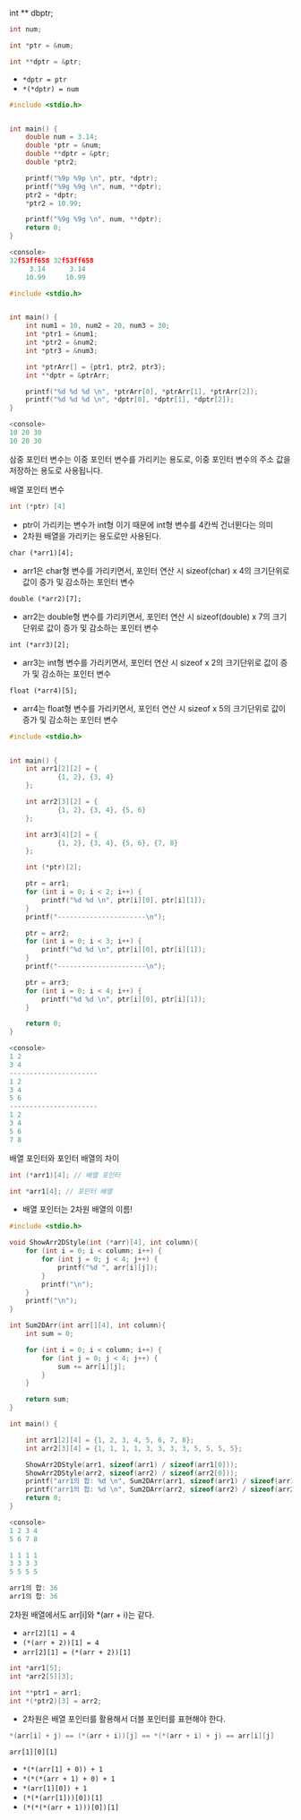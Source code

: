 int ** dbptr;

```c
int num;

int *ptr = &num;

int **dptr = &ptr;
```
- `*dptr = ptr`
- `*(*dptr) = num`

```c
#include <stdio.h>


int main() {
    double num = 3.14;
    double *ptr = &num;
    double **dptr = &ptr;
    double *ptr2;

    printf("%9p %9p \n", ptr, *dptr);
    printf("%9g %9g \n", num, **dptr);
    ptr2 = *dptr;
    *ptr2 = 10.99;

    printf("%9g %9g \n", num, **dptr);
    return 0;
}

<console>
32f53ff658 32f53ff658
     3.14      3.14
    10.99     10.99
```

```c
#include <stdio.h>


int main() {
    int num1 = 10, num2 = 20, num3 = 30;
    int *ptr1 = &num1;
    int *ptr2 = &num2;
    int *ptr3 = &num3;

    int *ptrArr[] = {ptr1, ptr2, ptr3};
    int **dptr = &ptrArr;

    printf("%d %d %d \n", *ptrArr[0], *ptrArr[1], *ptrArr[2]);
    printf("%d %d %d \n", *dptr[0], *dptr[1], *dptr[2]);
}

<console>
10 20 30
10 20 30
```

삼중 포인터 변수는 이중 포인터 변수를 가리키는 용도로, 이중 포인터 변수의 주소 값을 저장하는 용도로 사용됩니다.


배열 포인터 변수
```c
int (*ptr) [4]
```
- ptr이 가리키는 변수가 int형 이기 때문에 int형 변수를 4칸씩 건너뛴다는 의미
- 2차원 배열을 가리키는 용도로만 사용된다.

`char (*arr1)[4];`
- arr1은 char형 변수를 가리키면서, 포인터 연산 시 sizeof(char) x 4의 크기단위로 값이 증가 및 감소하는 포인터 변수

`double (*arr2)[7];`
- arr2는 double형 변수를 가리키면서, 포인터 연산 시 sizeof(double) x 7의 크기단위로 값이 증가 및 감소하는 포인터 변수

`int (*arr3)[2];`
- arr3는 int형 변수를 가리키면서, 포인터 연산 시 sizeof x 2의 크기단위로 값이 증가 및 감소하는 포인터 변수

`float (*arr4)[5];`
- arr4는 float형 변수를 가리키면서, 포인터 연산 시 sizeof x 5의 크기단위로 값이 증가 및 감소하는 포인터 변수


```c
#include <stdio.h>


int main() {
    int arr1[2][2] = {
            {1, 2}, {3, 4}
    };

    int arr2[3][2] = {
            {1, 2}, {3, 4}, {5, 6}
    };

    int arr3[4][2] = {
            {1, 2}, {3, 4}, {5, 6}, {7, 8}
    };

    int (*ptr)[2];

    ptr = arr1;
    for (int i = 0; i < 2; i++) {
        printf("%d %d \n", ptr[i][0], ptr[i][1]);
    }
    printf("----------------------\n");

    ptr = arr2;
    for (int i = 0; i < 3; i++) {
        printf("%d %d \n", ptr[i][0], ptr[i][1]);
    }
    printf("----------------------\n");

    ptr = arr3;
    for (int i = 0; i < 4; i++) {
        printf("%d %d \n", ptr[i][0], ptr[i][1]);
    }

    return 0;
}

<console>
1 2
3 4
----------------------
1 2
3 4
5 6
----------------------
1 2
3 4
5 6
7 8
```

배열 포인터와 포인터 배열의 차이

```c
int (*arr1)[4]; // 배열 포인터

int *arr1[4]; // 포인터 배열
```
- 배열 포인터는 2차원 배열의 이름!

```c
#include <stdio.h>

void ShowArr2DStyle(int (*arr)[4], int column){
    for (int i = 0; i < column; i++) {
        for (int j = 0; j < 4; j++) {
            printf("%d ", arr[i][j]);
        }
        printf("\n");
    }
    printf("\n");
}

int Sum2DArr(int arr[][4], int column){
    int sum = 0;

    for (int i = 0; i < column; i++) {
        for (int j = 0; j < 4; j++) {
            sum += arr[i][j];
        }
    }

    return sum;
}

int main() {

    int arr1[2][4] = {1, 2, 3, 4, 5, 6, 7, 8};
    int arr2[3][4] = {1, 1, 1, 1, 3, 3, 3, 3, 5, 5, 5, 5};

    ShowArr2DStyle(arr1, sizeof(arr1) / sizeof(arr1[0]));
    ShowArr2DStyle(arr2, sizeof(arr2) / sizeof(arr2[0]));
    printf("arr1의 합: %d \n", Sum2DArr(arr1, sizeof(arr1) / sizeof(arr1[0])));
    printf("arr1의 합: %d \n", Sum2DArr(arr2, sizeof(arr2) / sizeof(arr2[0])));
    return 0;
}

<console>
1 2 3 4
5 6 7 8

1 1 1 1
3 3 3 3
5 5 5 5

arr1의 합: 36
arr1의 합: 36
```

2차원 배열에서도 arr[i]와 *(arr + i)는 같다.
- `arr[2][1] = 4`
- `(*(arr + 2))[1] = 4`
- `arr[2][1] = (*(arr + 2))[1]`


```c
int *arr1[5];
int *arr2[5][3];

int **ptr1 = arr1;
int *(*ptr2)[3] = arr2;
```
- 2차원은 배열 포인터를 활용해서 더블 포인터를 표현해야 한다.

```c
*(arr[i] + j) == (*(arr + i))[j] == *(*(arr + i) + j) == arr[i][j]
```

`arr[1][0][1]`
- `*(*(arr[1] + 0)) + 1`
- `*(*(*(arr + 1) + 0) + 1`
- `*(arr[1][0]) + 1`
- `(*(*(arr[1]))[0])[1]`
- `(*(*(*(arr + 1)))[0])[1]`